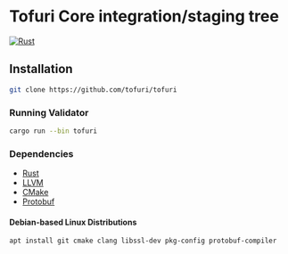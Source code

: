 # Tofuri Core integration/staging tree

[![Rust](https://github.com/tofuri/tofuri/actions/workflows/rust.yml/badge.svg)](https://github.com/tofuri/tofuri/actions/workflows/rust.yml)

## Installation

```bash
git clone https://github.com/tofuri/tofuri
```

### Running Validator

```bash
cargo run --bin tofuri
```

### Dependencies

* [Rust](https://rustup.rs)
* [LLVM](https://github.com/llvm/llvm-project/releases)
* [CMake](https://github.com/Kitware/CMake/releases)
* [Protobuf](https://github.com/protocolbuffers/protobuf/releases)

#### Debian-based Linux Distributions

```bash
apt install git cmake clang libssl-dev pkg-config protobuf-compiler
```
